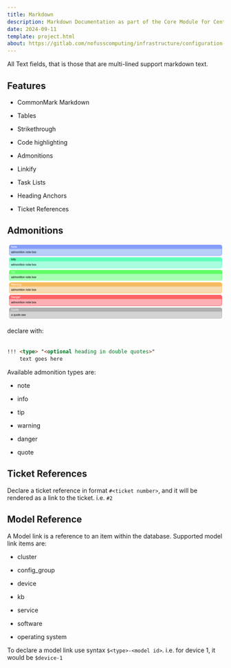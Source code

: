 ```yaml
---
title: Markdown
description: Markdown Documentation as part of the Core Module for Centurion ERP by No Fuss Computing
date: 2024-09-11
template: project.html
about: https://gitlab.com/nofusscomputing/infrastructure/configuration-management/centurion_erp
---
```


All Text fields, that is those that are multi-lined support markdown text.


## Features

- CommonMark Markdown

- Tables

- Strikethrough

- Code highlighting

- Admonitions

- Linkify

- Task Lists

- Heading Anchors

- Ticket References


## Admonitions


![admonition example](../images/admonition-example.png)

declare with:

``` md

!!! <type> "<optional heading in double quotes>"
    text goes here

```

Available admonition types are:

- note

- info

- tip

- warning

- danger

- quote


## Ticket References

Declare a ticket reference in format `#<ticket number>`, and it will be rendered as a link to the ticket. i.e. `#2`


## Model Reference

A Model link is a reference to an item within the database. Supported model link items are:

- cluster

- config_group

- device

- kb

- service

- software

- operating system

To declare a model link use syntax `$<type>-<model id>`. i.e. for device 1, it would be `$device-1`
